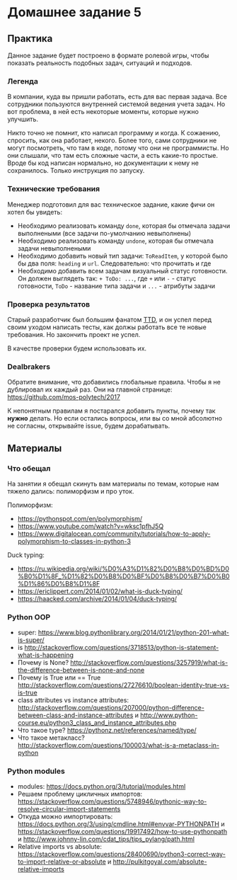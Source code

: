 # Домашнее задание 5


## Практика

Данное задание будет построено в формате ролевой игры, чтобы показать реальность подобных задач, ситуаций и подходов.

### Легенда

В компании, куда вы пришли работать, есть для вас первая задача.
Все сотрудники пользуются внутренней системой ведения учета задач.
Но вот проблема, в ней есть некоторые моменты, которые нужно улучшить.

Никто точно не помнит, кто написал программу и когда.
К сожаению, спросить, как она работает, некого.
Более того, сами сотрудники не могут посмотреть, что там в коде, потому что они не программисты.
Но они слышали, что там есть сложные части, а есть какие-то простые.
Вроде бы код написан нормально, но документации к нему не сохранилось.
Только инструкция по запуску.

### Технические требования

Менеджер подготовил для вас техническое задание, какие фичи он хотел бы увидеть:

- Необходимо реализовать команду `done`, которая бы отмечала задачи выполнеными (все задачи по-умолчанию невыполнены)
- Необходимо реализовать команду `undone`, которая бы отмечала задачи невыполнеными
- Необходимо добавить новый тип задачи: `ToReadItem`, у которой было бы два поля: `heading` и `url`. Следовательно: что прочитать и где
- Необходимо добавить всем задачам визуальный статус готовности. Он должен выглядеть так: `+ ToDo: ...`, где `+` или `-` - статус готовности, `ToDo` - название типа задачи и `...` - атрибуты задачи

### Проверка результатов

Старый разработчик был большим фанатом [TTD](https://en.wikipedia.org/wiki/Test-driven_development), и он успел перед своим уходом написать тесты, как должы работать все те новые требования.
Но закончить проект не успел.

В качестве проверки будем использовать их.

### Dealbrakers

Обратите внимание, что добавились глобальные правила. Чтобы я не дублировал их каждый раз. Они на главной странице: https://github.com/mos-polytech/2017

К непонятным правилам я постарался добавить пункты, почему так **нужно** делать.
Но если остались вопросы, или вы со мной абсолютно не согласны, открывайте issue, будем дорабатывать.


## Материалы

### Что обещал

На занятии я обещал скинуть вам материалы по темам, которые нам тяжело дались: полиморфизм и про уток.

Полиморфизм:
- https://pythonspot.com/en/polymorphism/
- https://www.youtube.com/watch?v=wksc1pfhJ5Q
- https://www.digitalocean.com/community/tutorials/how-to-apply-polymorphism-to-classes-in-python-3

Duck typing:
- https://ru.wikipedia.org/wiki/%D0%A3%D1%82%D0%B8%D0%BD%D0%B0%D1%8F_%D1%82%D0%B8%D0%BF%D0%B8%D0%B7%D0%B0%D1%86%D0%B8%D1%8F
- https://ericlippert.com/2014/01/02/what-is-duck-typing/
- https://haacked.com/archive/2014/01/04/duck-typing/

### Python OOP

- super: https://www.blog.pythonlibrary.org/2014/01/21/python-201-what-is-super/
- is http://stackoverflow.com/questions/3718513/python-is-statement-what-is-happening
- Почему is None? http://stackoverflow.com/questions/3257919/what-is-the-difference-between-is-none-and-none
- Почему is True или == True http://stackoverflow.com/questions/27276610/boolean-identity-true-vs-is-true
- class attributes vs instance attributes: http://stackoverflow.com/questions/207000/python-difference-between-class-and-instance-attributes и http://www.python-course.eu/python3_class_and_instance_attributes.php
- Что такое type? https://pythonz.net/references/named/type/
- Что такое метакласс? http://stackoverflow.com/questions/100003/what-is-a-metaclass-in-python

### Python modules

- modules: https://docs.python.org/3/tutorial/modules.html
- Решаем проблему цикличных импортов: https://stackoverflow.com/questions/5748946/pythonic-way-to-resolve-circular-import-statements
- Откуда можно импортировать: https://docs.python.org/3/using/cmdline.html#envvar-PYTHONPATH и https://stackoverflow.com/questions/19917492/how-to-use-pythonpath и http://www.johnny-lin.com/cdat_tips/tips_pylang/path.html
- Relative imports vs absolute: https://stackoverflow.com/questions/28400690/python3-correct-way-to-import-relative-or-absolute и http://pulkitgoyal.com/absolute-relative-imports
